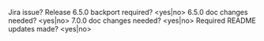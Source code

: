Jira issue? <CLOUD-xxx>
Release 6.5.0 backport required? <yes|no>
6.5.0 doc changes needed? <yes|no>
7.0.0 doc changes needed? <yes|no>
Required README updates made? <yes|no>
